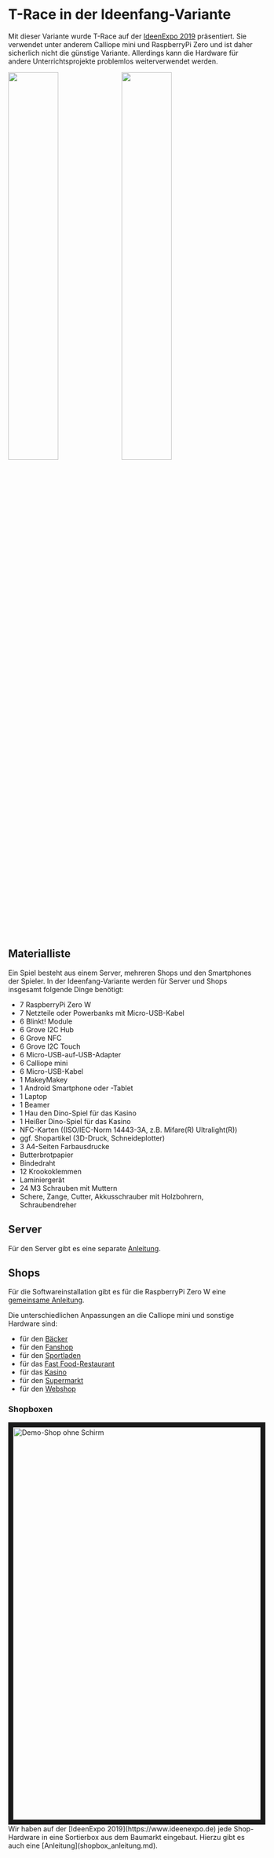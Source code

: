 # T-Race in der Ideenfang-Variante

Mit dieser Variante wurde T-Race auf der [IdeenExpo 2019](https://www.ideenexpo.de) präsentiert. Sie verwendet unter anderem Calliope mini und RaspberryPi Zero und ist daher sicherlich nicht die günstige Variante.
Allerdings kann die Hardware für andere Unterrichtsprojekte problemlos weiterverwendet werden. 

<img src="docs/fotos/Stele_1.jpg" width="45%"></img> <img src="docs/fotos/Stele_2.jpg" width="45%"></img>

## Materialliste
Ein Spiel besteht aus einem Server, mehreren Shops und den Smartphones der Spieler. In der Ideenfang-Variante werden für Server und Shops insgesamt folgende Dinge benötigt:

- 7 RaspberryPi Zero W 
- 7 Netzteile oder Powerbanks mit Micro-USB-Kabel 
- 6 Blinkt! Module
- 6 Grove I2C Hub
- 6 Grove NFC
- 6 Grove I2C Touch
- 6 Micro-USB-auf-USB-Adapter
- 6 Calliope mini
- 6 Micro-USB-Kabel
- 1 MakeyMakey
- 1 Android Smartphone oder -Tablet
- 1 Laptop
- 1 Beamer
- 1 Hau den Dino-Spiel für das Kasino
- 1 Heißer Dino-Spiel für das Kasino
- NFC-Karten ((ISO/IEC-Norm 14443-3A, z.B. Mifare(R) Ultralight(R))
- ggf. Shopartikel (3D-Druck, Schneideplotter)
- 3 A4-Seiten Farbausdrucke
- Butterbrotpapier
- Bindedraht
- 12 Krookoklemmen
- Laminiergerät
- 24 M3 Schrauben mit Muttern
- Schere, Zange, Cutter, Akkusschrauber mit Holzbohrern, Schraubendreher


## Server
Für den Server gibt es eine separate [Anleitung](installation_server.md).

## Shops

Für die Softwareinstallation gibt es für die RaspberryPi Zero W eine [gemeinsame Anleitung](ideenfang_installation_shops.md).

Die unterschiedlichen Anpassungen an die Calliope mini und sonstige Hardware sind:

- für den [Bäcker](ideenfang_installation_bäcker.md)
- für den [Fanshop](ideenfang_installation_fanshop.md)
- für den [Sportladen](ideenfang_installation_sportladen.md)
- für das [Fast Food-Restaurant](ideenfang_installation_fastfood.md)
- für das [Kasino](ideenfang_installation_kasino.md)
- für den [Supermarkt](ideenfang_installation_supermarkt.md)
- für den [Webshop](ideenfang_installation_webshop.md)

### Shopboxen
<img src="docs/fotos/Demo_Ideenfang.jpg" alt="Demo-Shop ohne Schirm" width="800" border="10" />
Wir haben auf der [IdeenExpo 2019](https://www.ideenexpo.de) jede Shop-Hardware in eine Sortierbox aus dem Baumarkt eingebaut. Hierzu gibt es auch eine [Anleitung](shopbox_anleitung.md).  
